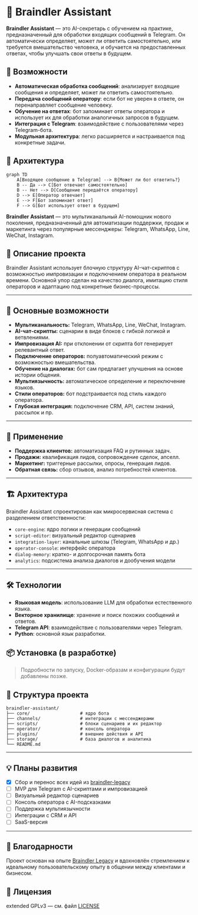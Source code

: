 # 🧠 Braindler Assistant

**Braindler Assistant** — это AI-секретарь с обучением на практике, предназначенный для обработки входящих сообщений в Telegram. Он автоматически определяет, может ли ответить самостоятельно, или требуется вмешательство человека, и обучается на предоставленных ответах, чтобы улучшать свои ответы в будущем.

## 🚀 Возможности

* **Автоматическая обработка сообщений**: анализирует входящие сообщения и определяет, может ли ответить самостоятельно.
* **Передача сообщений оператору**: если бот не уверен в ответе, он перенаправляет сообщение человеку.
* **Обучение на ответах**: бот запоминает ответы оператора и использует их для обработки аналогичных запросов в будущем.
* **Интеграция с Telegram**: взаимодействие с пользователями через Telegram-бота.
* **Модульная архитектура**: легко расширяется и настраивается под конкретные задачи.

## 🧠 Архитектура

```mermaid
graph TD
    A[Входящее сообщение в Telegram] --> B{Может ли бот ответить?}
    B -- Да --> C[Бот отвечает самостоятельно]
    B -- Нет --> D[Сообщение передаётся оператору]
    D --> E[Оператор отвечает]
    E --> F[Бот запоминает ответ]
    F --> G[Бот использует ответ в будущем]
```


**Braindler Assistant** — это мультиканальный AI-помощник нового поколения, предназначенный для автоматизации поддержки, продаж и маркетинга через популярные мессенджеры: Telegram, WhatsApp, Line, WeChat, Instagram.

## 🚀 Описание проекта

Braindler Assistant использует блочную структуру AI-чат-скриптов с возможностью импровизации и подключением оператора в реальном времени. Основной упор сделан на качество диалога, имитацию стиля операторов и адаптацию под конкретные бизнес-процессы.

---

## 🔧 Основные возможности

- **Мультиканальность:** Telegram, WhatsApp, Line, WeChat, Instagram.
- **AI-чат-скрипты:** сценарии в виде блоков с гибкой логикой и ветвлениями.
- **Импровизация AI:** при отклонении от скрипта бот генерирует релевантный ответ.
- **Подключение операторов:** полуавтоматический режим с возможностью вмешательства.
- **Обучение на диалогах:** бот сам предлагает улучшения на основе истории общения.
- **Мультиязычность:** автоматическое определение и переключение языков.
- **Стили операторов:** бот подстраивается под стиль каждого оператора.
- **Глубокая интеграция:** подключение CRM, API, систем знаний, рассылок и пр.

---

## 🧩 Применение

- **Поддержка клиентов:** автоматизация FAQ и рутинных задач.
- **Продажи:** квалификация лидов, сопровождение сделок, апселл.
- **Маркетинг:** триггерные рассылки, опросы, генерация лидов.
- **Обратная связь:** сбор отзывов, анализ потребностей клиентов.

---

## 🏗️ Архитектура

Braindler Assistant спроектирован как микросервисная система с разделением ответственности:

- `core-engine`: ядро логики и генерации сообщений
- `script-editor`: визуальный редактор сценариев
- `integration-layer`: канальные шлюзы (Telegram, WhatsApp и др.)
- `operator-console`: интерфейс оператора
- `dialog-memory`: кратко- и долгосрочная память бота
- `analytics`: подсистема анализа диалогов и дообучения модели

---

## 🛠️ Технологии

* **Языковая модель**: использование LLM для обработки естественного языка.
* **Векторное хранилище**: хранение и поиск похожих сообщений и ответов.
* **Telegram API**: взаимодействие с пользователями через Telegram.
* **Python**: основной язык разработки.


## 📦 Установка (в разработке)

> Подробности по запуску, Docker-образам и конфигурации будут добавлены позже.

## 📁 Структура проекта

```text
braindler-assistant/
├── core/                   # ядро бота
├── channels/               # интеграции с мессенджерами
├── scripts/                # блоки сценариев и их редактор
├── operator/               # консоль оператора
├── plugins/                # внешние действия и API
├── storage/                # база диалогов и аналитика
└── README.md
```

---

## 💡 Планы развития

- [x] Сбор и перенос всех идей из [braindler-legacy](https://gitlab.com/braindler-legacy)
- [ ] MVP для Telegram с AI-скриптами и импровизацией
- [ ] Визуальный редактор сценариев
- [ ] Консоль оператора с AI-подсказками
- [ ] Поддержка мультиязычности
- [ ] Интеграции с CRM и API
- [ ] SaaS-версия

---

## 🙏 Благодарности

Проект основан на опыте [Braindler Legacy](https://gitlab.com/braindler-legacy) и вдохновлён стремлением к идеальному пользовательскому опыту в общении между клиентами и бизнесом.


## 📜 Лицензия

extended GPLv3 — см. файл [LICENSE](./LICENSE)
```
